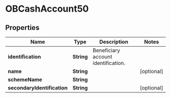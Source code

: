 
# OBCashAccount50

## Properties
Name | Type | Description | Notes
------------ | ------------- | ------------- | -------------
**identification** | **String** | Beneficiary account identification. | 
**name** | **String** |  |  [optional]
**schemeName** | **String** |  | 
**secondaryIdentification** | **String** |  |  [optional]



